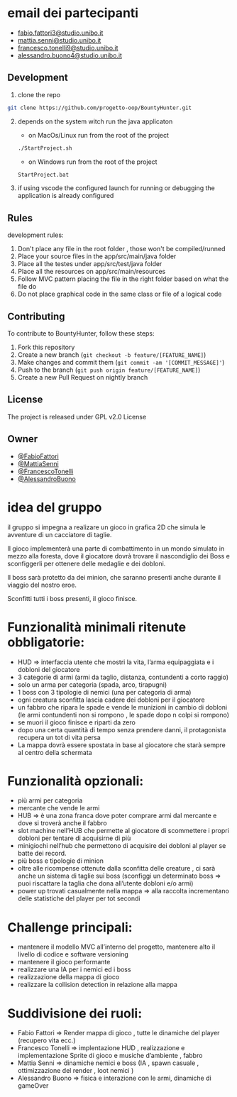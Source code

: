 # email dei partecipanti
- fabio.fattori3@studio.unibo.it
- mattia.senni@studio.unibo.it
- francesco.tonelli9@studio.unibo.it
- alessandro.buono4@studio.unibo.it

## Development

1. clone the repo
```bash
git clone https://github.com/progetto-oop/BountyHunter.git
```

2. depends on the system witch run the java applicaton

    - on MacOs/Linux run from the root of the project
    ```bash
    ./StartProject.sh
    ```
    - on Windows run from the root of the project
    ```bash
    StartProject.bat
    ```
    
3. if using vscode the configured launch for running or debugging the application is already configured

## Rules

development rules:

1. Don't place any file in the root folder , those won't be compiled/runned
2. Place your source files in the app/src/main/java folder
3. Place all the testes under app/src/test/java folder
4. Place all the resources on app/src/main/resources
5. Follow MVC pattern placing the file in the right folder based on what the file do
6. Do not place graphical code in the same class or file of a logical code

## Contributing

To contribute to BountyHunter, follow these steps:

1. Fork this repository
2. Create a new branch (`git checkout -b feature/[FEATURE_NAME]`)
3. Make changes and commit them (`git commit -am '[COMMIT_MESSAGE]'`)
4. Push to the branch (`git push origin feature/[FEATURE_NAME]`)
5. Create a new Pull Request on nightly branch

## License

The project is released under GPL v2.0 License

## Owner

-   [@FabioFattori](https://github.com/FabioFattori)
-   [@MattiaSenni](https://github.com/mtttia)
-   [@FrancescoTonelli](https://github.com/FrancescoTonelli)
-   [@AlessandroBuono](https://github.com/AlessandroCrazy)


# idea del gruppo
il gruppo si impegna a realizare un gioco in grafica 2D che simula le avventure di un cacciatore di taglie.

Il gioco implementerà una parte di combattimento in un mondo simulato in mezzo alla foresta, dove il giocatore dovrà trovare il nascondiglio dei Boss e sconfiggerli per ottenere delle medaglie e dei dobloni.

Il boss sarà protetto da dei minion, che saranno presenti anche durante il viaggio del nostro eroe.

Sconfitti tutti i boss presenti, il gioco finisce.

# Funzionalità minimali ritenute obbligatorie:
- HUD ⇒ interfaccia utente che mostri la vita, l’arma equipaggiata e i dobloni del giocatore
- 3 categorie di armi (armi da taglio, distanza, contundenti a corto raggio)
- solo un arma per categoria (spada, arco, tirapugni)
- 1 boss con 3 tipologie di nemici (una per categoria di arma)
- ogni creatura sconfitta lascia cadere dei dobloni per il giocatore
- un fabbro che ripara le spade e vende le munizioni in cambio di dobloni (le armi contundenti non si rompono , le spade dopo n colpi si rompono)
- se muori il gioco finisce e riparti da zero
- dopo una certa quantità di tempo senza prendere danni, il protagonista recupera un tot di vita persa
- La mappa dovrà essere spostata in base al giocatore che starà sempre al centro della schermata

# Funzionalità opzionali:
- più armi per categoria
- mercante che vende le armi
- HUB ⇒ è una zona franca dove poter comprare armi dal mercante e dove si troverà anche il fabbro
- slot machine nell’HUB che permette al giocatore di scommettere i propri dobloni per tentare di acquisirne di più
- minigiochi nell’hub che permettono di acquisire dei dobloni al player se batte dei record.
- più boss e tipologie di minion
- oltre alle ricompense ottenute dalla sconfitta delle creature , ci sarà anche un sistema di taglie sui boss (sconfiggi un determinato boss ⇒ puoi riscattare la taglia che dona all’utente dobloni e/o armi)
- power up trovati casualmente nella mappa ⇒ alla raccolta incrementano delle statistiche del player per tot secondi

# Challenge principali:
- mantenere il modello MVC all’interno del progetto, mantenere alto il livello di codice e software versioning
- mantenere il gioco performante
- realizzare una IA per i nemici ed i boss
- realizzazione della mappa di gioco
- realizzare la collision detection in relazione alla mappa

# Suddivisione dei ruoli:
- Fabio Fattori ⇒ Render mappa di gioco , tutte le dinamiche del player (recupero vita ecc.)
- Francesco Tonelli ⇒ implentazione HUD , realizzazione e implementazione Sprite di gioco e musiche d’ambiente , fabbro
- Mattia Senni ⇒ dinamiche nemici e boss (IA , spawn casuale , ottimizzazione del render , loot nemici )
- Alessandro Buono ⇒ fisica e interazione con le armi, dinamiche di gameOver
